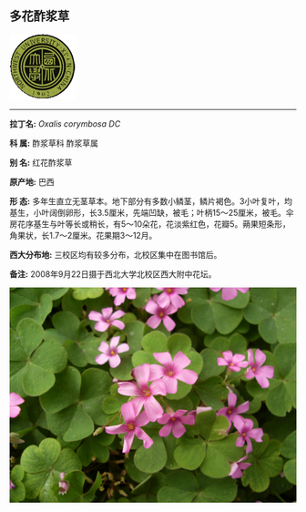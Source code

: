 ## 多花酢浆草

![西北大学校园网络植物志](JPG/nwu.gif)

---

**拉丁名:**  _Oxalis corymbosa DC_

**科 属:** 酢浆草科 酢浆草属

**别 名:** 红花酢浆草

**原产地:** 巴西

**形  态:** 多年生直立无茎草本。地下部分有多数小鳞茎，鳞片褐色。3小叶复叶，均基生，小叶阔倒卵形，长3.5厘米，先端凹缺，被毛；叶柄15～25厘米，被毛。伞房花序基生与叶等长或稍长，有5～10朵花，花淡紫红色，花瓣5。蒴果短条形，角果状，长1.7～2厘米。花果期3～12月。

**西大分布地:** 三校区均有较多分布，北校区集中在图书馆后。　

**备注:** 2008年9月22日摄于西北大学北校区西大附中花坛。

![多花酢浆草](JPG/多花酢浆草.JPG) 


